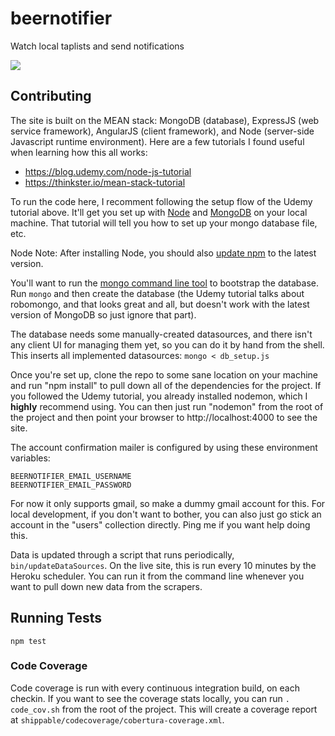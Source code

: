# beernotifier
Watch local taplists and send notifications

![](https://img.shields.io/shippable/56b6dbab1895ca4474738165.svg)

## Contributing
The site is built on the MEAN stack: MongoDB (database), ExpressJS (web service framework), AngularJS (client framework), and Node (server-side Javascript runtime environment). Here are a few tutorials I found useful when learning how this all works:
* https://blog.udemy.com/node-js-tutorial
* https://thinkster.io/mean-stack-tutorial

To run the code here, I recomment following the setup flow of the Udemy tutorial above. It'll get you set up with [Node](https://nodejs.org/en/download/) and [MongoDB](https://www.mongodb.org/downloads#production) on your local machine. That tutorial will tell you how to set up your mongo database file, etc.

Node Note: After installing Node, you should also [update npm](https://docs.npmjs.com/getting-started/installing-node) to the latest version.

You'll want to run the [mongo command line tool](https://docs.mongodb.org/manual/mongo/) to bootstrap the database. Run `mongo` and then create the database (the Udemy tutorial talks about robomongo, and that looks great and all, but doesn't work with the latest version of MongoDB so just ignore that part).

The database needs some manually-created datasources, and there isn't any client UI for managing them yet, so you can do it by hand from the shell. This inserts all implemented datasources:
```mongo < db_setup.js```

Once you're set up, clone the repo to some sane location on your machine and run "npm install" to pull down all of the dependencies for the project. If you followed the Udemy tutorial, you already installed nodemon, which I **highly** recommend using. You can then just run "nodemon" from the root of the project and then point your browser to http://localhost:4000 to see the site.

The account confirmation mailer is configured by using these environment variables:
```
BEERNOTIFIER_EMAIL_USERNAME
BEERNOTIFIER_EMAIL_PASSWORD
```
For now it only supports gmail, so make a dummy gmail account for this. For local development, if you don't want to bother, you can also just go stick an account in the "users" collection directly. Ping me if you want help doing this.

Data is updated through a script that runs periodically, `bin/updateDataSources`. On the live site, this is run every 10 minutes by the Heroku scheduler. You can run it from the command line whenever you want to pull down new data from the scrapers.

## Running Tests
`npm test`

### Code Coverage
Code coverage is run with every continuous integration build, on each checkin. If you want to see the coverage stats locally, you can run `. code_cov.sh` from the root of the project. This will create a coverage report at `shippable/codecoverage/cobertura-coverage.xml`.
